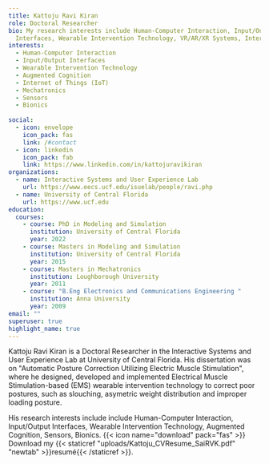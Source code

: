 ```yaml
---
title: Kattoju Ravi Kiran
role: Doctoral Researcher
bio: My research interests include Human-Computer Interaction, Input/Output
  Interfaces, Wearable Intervention Technology, VR/AR/XR Systems, Internet of Things (IOT), Mechatronics, Sensors and bionics
interests:
  - Human-Computer Interaction 
  - Input/Output Interfaces
  - Wearable Intervention Technology
  - Augmented Cognition
  - Internet of Things (IoT)
  - Mechatronics
  - Sensors
  - Bionics
 
social:
  - icon: envelope
    icon_pack: fas
    link: /#contact
  - icon: linkedin
    icon_pack: fab
    link: https://www.linkedin.com/in/kattojuravikiran
organizations:
  - name: Interactive Systems and User Experience Lab
    url: https://www.eecs.ucf.edu/isuelab/people/ravi.php
  - name: University of Central Florida
    url: https://www.ucf.edu
education:
  courses:
    - course: PhD in Modeling and Simulation
      institution: University of Central Florida
      year: 2022
    - course: Masters in Modeling and Simulation
      institution: University of Central Florida
      year: 2015
    - course: Masters in Mechatronics
      institution: Loughborough University
      year: 2011
    - course: "B.Eng Electronics and Communications Engineering "
      institution: Anna University
      year: 2009
email: ""
superuser: true
highlight_name: true
---
```

Kattoju Ravi Kiran is a Doctoral Researcher in the Interactive Systems and User Experience Lab at University of Central Florida. His dissertation was on "Automatic Posture Correction Utilizing Electric Muscle Stimulation", where he designed, developed and implemented Electrical Muscle Stimulation-based (EMS) wearable intervention technology to correct poor postures, such as slouching, asymetric weight distribution and improper loading posture. 

His research interests include include Human-Computer Interaction, Input/Output Interfaces, Wearable Intervention Technology, Augmented Cognition, Sensors, Bionics. 
{{< icon name="download" pack="fas" >}} Download my {{< staticref "uploads/Kattoju_CVResume_SaiRVK.pdf" "newtab" >}}resumé{{< /staticref >}}.
